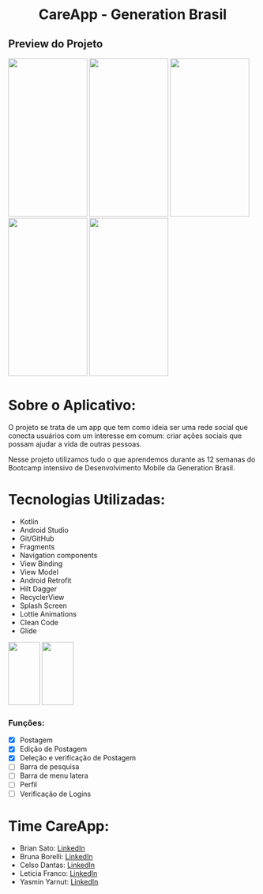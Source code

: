 <h1 align="center">CareApp - Generation Brasil</h1>

<h2>Preview do Projeto </h2>

<p>
<img src="https://github.com/celsodantasdev/app_projeto_integrador_generation_brasil/blob/master/CareAppSplash.png" width="160" height="320"/>
<img src="https://github.com/celsodantasdev/app_projeto_integrador_generation_brasil/blob/master/CareAppLogin.png" width="160" height="320"/>
<img src="https://github.com/celsodantasdev/app_projeto_integrador_generation_brasil/blob/master/CareAppFeed.png" width="160" height="320"/>
<img src="https://github.com/celsodantasdev/app_projeto_integrador_generation_brasil/blob/master/CareAppFormulario.png" width="160" height="320"/>
<img src="https://github.com/celsodantasdev/app_projeto_integrador_generation_brasil/blob/master/CareAppFormularioCategoria.png" width="160" height="320"/>
</p>

# Sobre o Aplicativo:

O projeto se trata de um app que tem como ideia ser uma rede social que conecta usuários com um interesse em comum: criar ações sociais que possam ajudar a vida de outras pessoas.

Nesse projeto utilizamos tudo o que aprendemos durante as 12 semanas do Bootcamp intensivo de Desenvolvimento Mobile da Generation Brasil.

# Tecnologias Utilizadas:

- Kotlin
- Android Studio
- Git/GitHub
- Fragments 
- Navigation components
- View Binding
- View Model
- Android Retrofit
- Hilt Dagger
- RecyclerView
- Splash Screen
- Lottie Animations
- Clean Code
- Glide
<p>
<img src="https://cdn.jsdelivr.net/gh/devicons/devicon/icons/kotlin/kotlin-original.svg" width="64" height="128" />
<img src="https://cdn.jsdelivr.net/gh/devicons/devicon/icons/android/android-plain.svg" width="64" height="128" />
</p>

### Funções:

- [x] Postagem
- [x] Edição de Postagem
- [x] Deleção e verificação de Postagem
- [ ] Barra de pesquisa
- [ ] Barra de menu latera
- [ ] Perfil
- [ ] Verificação de Logins

# Time CareApp:

- Brian Sato: [LinkedIn](https://www.linkedin.com/in/briansato/)
- Bruna Borelli: [LinkedIn](https://www.linkedin.com/in/bruna-borelli/)
- Celso Dantas: [LinkedIn](https://www.linkedin.com/in/celso-dantas/)
- Leticia Franco: [LinkedIn](https://www.linkedin.com/in/leticia-fsilva/)
- Yasmin Yarnut: [LinkedIn](https://www.linkedin.com/in/yasmin-arnaut/)


